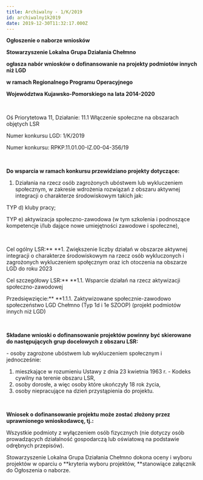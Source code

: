 ```yaml
---
title: Archiwalny - 1/K/2019
id: archiwalny1k2019
date: 2019-12-30T11:32:17.000Z
---
```

**Ogłoszenie o naborze wniosków**

**Stowarzyszenie Lokalna Grupa Działania Chełmno**

**ogłasza nabór wniosków o dofinansowanie na projekty podmiotów innych niż LGD**

**w ramach Regionalnego Programu Operacyjnego**

**Województwa Kujawsko-Pomorskiego na lata 2014-2020**

**<br>**

Oś Priorytetowa 11, Działanie: 11.1 Włączenie społeczne na obszarach objętych LSR

Numer konkursu LGD: 1/K/2019

Numer konkursu: RPKP.11.01.00-IZ.00-04-356/19

<br>

**Do wsparcia w ramach konkursu przewidziano projekty dotyczące:**

1. Działania na rzecz osób zagrożonych ubóstwem lub wykluczeniem społecznym, w zakresie wdrożenia rozwiązań z obszaru aktywnej integracji o charakterze środowiskowym takich jak:

TYP d) kluby pracy;

TYP e) aktywizacja społeczno-zawodowa (w tym szkolenia i podnoszące kompetencje i/lub dające nowe umiejętności zawodowe i społeczne),

<br>

Cel ogólny LSR:** **1. Zwiększenie liczby działań w obszarze aktywnej integracji o charakterze środowiskowym na rzecz osób wykluczonych i zagrożonych wykluczeniem społęcznym oraz ich otoczenia na obszarze LGD do roku 2023

Cel szczegółowy LSR:** **1.1. Wsparcie działań na rzecz aktywizacji społeczno-zawodowej

Przedsięwzięcie:** **1.1.1. Zaktywizowane społecznie-zawodowo społeczeństwo LGD Chełmno (Typ 1d i 1e SZOOP) (projekt podmiotów innych niż LGD)

<br>

**Składane wnioski o dofinansowanie projektów powinny być skierowane do następujących grup docelowych z obszaru LSR:**

\- osoby zagrożone ubóstwem lub wykluczeniem społecznym i jednocześnie:

1. mieszkające w rozumieniu Ustawy z dnia 23 kwietnia 1963 r. - Kodeks cywilny na terenie obszaru LSR,
2. osoby dorosłe, a więc osoby które ukończyły 18 rok życia,
3. osoby niepracujące na dzień przystąpienia do projektu.

<br>

**Wniosek o dofinansowanie projektu może zostać złożony przez uprawnionego wnioskodawcę, tj.:**

Wszystkie podmioty z wyłączeniem osób fizycznych (nie dotyczy osób prowadzących działalność gospodarczą lub oświatową na podstawie odrębnych przepisów).

Stowarzyszenie Lokalna Grupa Działania Chełmno dokona oceny i wyboru projektów w oparciu o **kryteria wyboru projektów, **stanowiące załącznik do Ogłoszenia o naborze.
